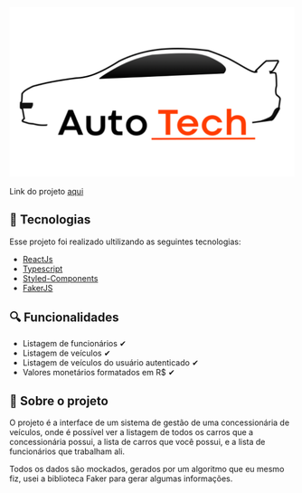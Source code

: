 <p align="center">
  <img alt="logo auto tech" src="https://github.com/GustavoMendes21/AutoTech-/blob/main/src/assets/AutoTechLogo.svg">
</p>

Link do projeto [aqui](https://auto-tech-dasb2xrqu-gustavomendes21.vercel.app/login)

## 🧪 Tecnologias

Esse projeto foi realizado ultilizando as seguintes tecnologias: 

- [ReactJs](https://pt-br.reactjs.org/)
- [Typescript](https://www.typescriptlang.org/)
- [Styled-Components](https://styled-components.com/)
- [FakerJS](https://fakerjs.dev/)

## 🔍 Funcionalidades

- Listagem de funcionários  ✔
- Listagem de veículos  ✔
- Listagem de veículos do usuário autenticado ✔
- Valores monetários formatados em R$ ✔

## 📜 Sobre o projeto

O projeto é a interface de um sistema de gestão de uma concessionária de veículos, 
onde é possível ver a listagem de todos os carros que a concessionária possui, 
a lista de carros que você possui, e a lista de funcionários que trabalham ali.

Todos os dados são mockados, gerados por um algoritmo que eu mesmo fiz, usei a biblioteca Faker para gerar algumas informações.








